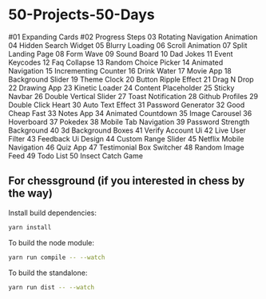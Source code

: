 # 50-Projects-50-Days

#01	Expanding Cards
#02	Progress Steps
03	Rotating Navigation Animation
04	Hidden Search Widget
05	Blurry Loading
06	Scroll Animation
07	Split Landing Page
08	Form Wave
09	Sound Board
10	Dad Jokes
11	Event Keycodes
12	Faq Collapse
13	Random Choice Picker
14	Animated Navigation
15	Incrementing Counter
16	Drink Water
17	Movie App
18	Background Slider
19	Theme Clock
20	Button Ripple Effect
21	Drag N Drop
22	Drawing App
23	Kinetic Loader
24	Content Placeholder
25	Sticky Navbar
26	Double Vertical Slider
27	Toast Notification
28	Github Profiles
29	Double Click Heart
30	Auto Text Effect
31	Password Generator
32	Good Cheap Fast
33	Notes App
34	Animated Countdown
35	Image Carousel
36	Hoverboard
37	Pokedex
38	Mobile Tab Navigation
39	Password Strength Background
40	3d Background Boxes
41	Verify Account Ui
42	Live User Filter
43	Feedback Ui Design
44	Custom Range Slider
45	Netflix Mobile Navigation
46	Quiz App
47	Testimonial Box Switcher
48	Random Image Feed
49	Todo List
50	Insect Catch Game

## For chessground (if you interested in chess by the way)

Install build dependencies:

```sh
yarn install
```

To build the node module:

```sh
yarn run compile -- --watch
```

To build the standalone:

```sh
yarn run dist -- --watch
```

